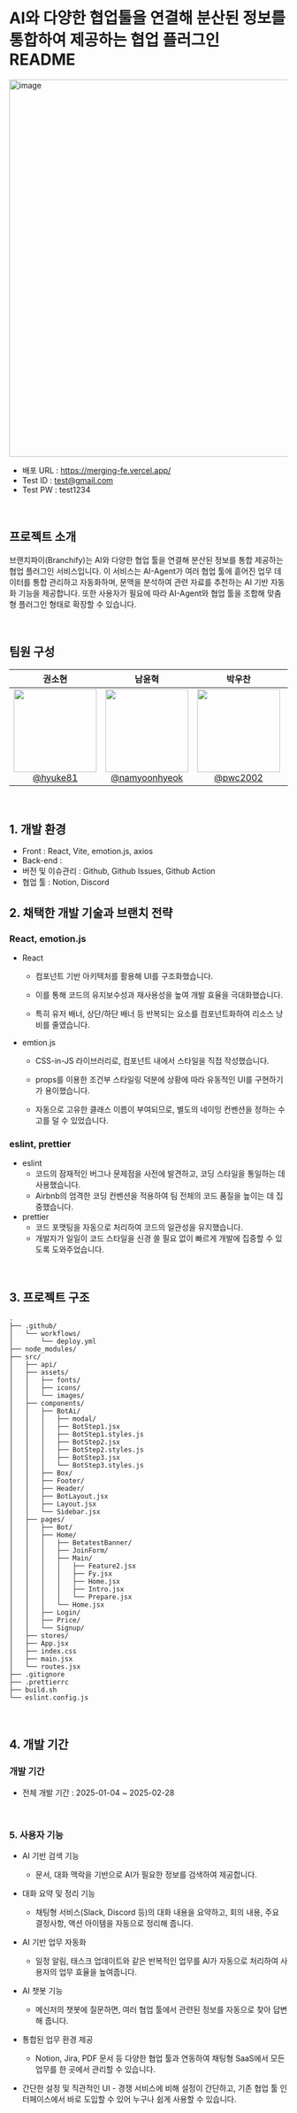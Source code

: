 # AI와 다양한 협업툴을 연결해 분산된 정보를 통합하여 제공하는 협업 플러그인 README

<img width="1221" height="682" alt="image" src="https://github.com/user-attachments/assets/1e910be4-8c34-4a7a-a1e5-d9ddd325201c" />


-   배포 URL : https://merging-fe.vercel.app/
-   Test ID : test@gmail.com
-   Test PW : test1234

<br>

## 프로젝트 소개

브랜치파이(Branchify)는 AI와 다양한 협업 툴을 연결해 분산된 정보를 통합 제공하는 협업 플러그인 서비스입니다. 이 서비스는 AI-Agent가 여러 협업 툴에 흩어진 업무 데이터를 통합 관리하고 자동화하며, 문맥을 분석하여 관련 자료를 추천하는 AI 기반 자동화 기능을 제공합니다. 또한 사용자가 필요에 따라 AI-Agent와 협업 툴을 조합해 맞춤형 플러그인 형태로 확장할 수 있습니다.

<br>

## 팀원 구성

<div align="center">

|                                                         **권소현**                                                          |                                                                 **남윤혁**                                                                  |                                                         **박우찬**                                                          |                                                              **유주영**                                                               |
| :-------------------------------------------------------------------------------------------------------------------------: | :-----------------------------------------------------------------------------------------------------------------------------------------: | :-------------------------------------------------------------------------------------------------------------------------: | :-----------------------------------------------------------------------------------------------------------------------------------: |
| [<img src="https://avatars.githubusercontent.com/hyuke81" height=150 width=150> <br/> @hyuke81](https://github.com/hyuke81) | [<img src="https://avatars.githubusercontent.com/namyoonhyeok" height=150 width=150> <br/> @namyoonhyeok](https://github.com/namyoonhyeok) | [<img src="https://avatars.githubusercontent.com/pwc2002" height=150 width=150> <br/> @pwc2002](https://github.com/pwc2002) | [<img src="https://avatars.githubusercontent.com/Juyounge-e" height=150 width=150> <br/> @Juyounge-e](https://github.com/Juyounge-e) |

</div>

<br>

## 1. 개발 환경

-   Front : React, Vite, emotion.js, axios
-   Back-end :
-   버전 및 이슈관리 : Github, Github Issues, Github Action
-   협업 툴 : Notion, Discord
    <br>

## 2. 채택한 개발 기술과 브랜치 전략

### React, emotion.js

-   React

    -   컴포넌트 기반 아키텍처를 활용해 UI를 구조화했습니다.
    -   이를 통해 코드의 유지보수성과 재사용성을 높여 개발 효율을 극대화했습니다.

    -   특히 유저 배너, 상단/하단 배너 등 반복되는 요소를 컴포넌트화하여 리소스 낭비를 줄였습니다.

-   emtion.js

    -   CSS-in-JS 라이브러리로, 컴포넌트 내에서 스타일을 직접 작성했습니다.

    -   props를 이용한 조건부 스타일링 덕분에 상황에 따라 유동적인 UI를 구현하기가 용이했습니다.

    -   자동으로 고유한 클래스 이름이 부여되므로, 별도의 네이밍 컨벤션을 정하는 수고를 덜 수 있었습니다.

### eslint, prettier

-   eslint
    -   코드의 잠재적인 버그나 문제점을 사전에 발견하고, 코딩 스타일을 통일하는 데 사용했습니다.
    -   Airbnb의 엄격한 코딩 컨벤션을 적용하여 팀 전체의 코드 품질을 높이는 데 집중했습니다.
-   prettier
    -   코드 포맷팅을 자동으로 처리하여 코드의 일관성을 유지했습니다.
    -   개발자가 일일이 코드 스타일을 신경 쓸 필요 없이 빠르게 개발에 집중할 수 있도록 도와주었습니다.

<br>

## 3. 프로젝트 구조

```
.
├── .github/
│   └── workflows/
│       └── deploy.yml
├── node_modules/
├── src/
│   ├── api/
│   ├── assets/
│   │   ├── fonts/
│   │   ├── icons/
│   │   └── images/
│   ├── components/
│   │   ├── BotAi/
│   │   │   ├── modal/
│   │   │   ├── BotStep1.jsx
│   │   │   ├── BotStep1.styles.js
│   │   │   ├── BotStep2.jsx
│   │   │   ├── BotStep2.styles.js
│   │   │   ├── BotStep3.jsx
│   │   │   └── BotStep3.styles.js
│   │   ├── Box/
│   │   ├── Footer/
│   │   ├── Header/
│   │   ├── BotLayout.jsx
│   │   ├── Layout.jsx
│   │   └── Sidebar.jsx
│   ├── pages/
│   │   ├── Bot/
│   │   ├── Home/
│   │   │   ├── BetatestBanner/
│   │   │   ├── JoinForm/
│   │   │   ├── Main/
│   │   │   │   ├── Feature2.jsx
│   │   │   │   ├── Fy.jsx
│   │   │   │   ├── Home.jsx
│   │   │   │   ├── Intro.jsx
│   │   │   │   └── Prepare.jsx
│   │   │   └── Home.jsx
│   │   ├── Login/
│   │   ├── Price/
│   │   └── Signup/
│   ├── stores/
│   ├── App.jsx
│   ├── index.css
│   ├── main.jsx
│   └── routes.jsx
├── .gitignore
├── .prettierrc
├── build.sh
└── eslint.config.js

```

<br>

## 4. 개발 기간

### 개발 기간

-   전체 개발 기간 : 2025-01-04 ~ 2025-02-28

<br>

### 5. 사용자 기능

-   AI 기반 검색 기능

    -   문서, 대화 맥락을 기반으로 AI가 필요한 정보를 검색하여 제공합니다.

-   대화 요약 및 정리 기능

    -   채팅형 서비스(Slack, Discord 등)의 대화 내용을 요약하고, 회의 내용, 주요 결정사항, 액션 아이템을 자동으로 정리해 줍니다.

-   AI 기반 업무 자동화

    -   일정 알림, 태스크 업데이트와 같은 반복적인 업무를 AI가 자동으로 처리하여 사용자의 업무 효율을 높여줍니다.

-   AI 챗봇 기능

    -   메신저의 챗봇에 질문하면, 여러 협업 툴에서 관련된 정보를 자동으로 찾아 답변해 줍니다.

-   통합된 업무 환경 제공

    -   Notion, Jira, PDF 문서 등 다양한 협업 툴과 연동하여 채팅형 SaaS에서 모든 업무를 한 곳에서 관리할 수 있습니다.

-   간단한 설정 및 직관적인 UI - 경쟁 서비스에 비해 설정이 간단하고, 기존 협업 툴 인터페이스에서 바로 도입할 수 있어 누구나 쉽게 사용할 수 있습니다.
    <br>
